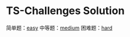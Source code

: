 # TS-Challenges Solution 

简单题：[easy](./code/easy.md)
中等题：[medium](./code/medium.md)
困难题：[hard](./code/hard.md)